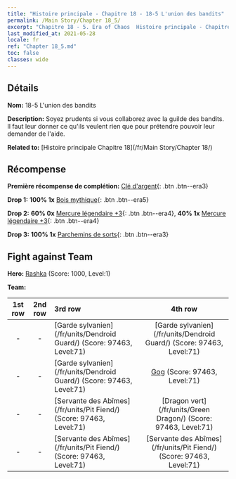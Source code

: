 ```yaml
---
title: "Histoire principale - Chapitre 18 - 18-5 L'union des bandits"
permalink: /Main Story/Chapter 18_5/
excerpt: "Chapitre 18 - 5. Era of Chaos  Histoire principale - Chapitre 18_5. 18-5 L'union des bandits"
last_modified_at: 2021-05-28
locale: fr
ref: "Chapter 18_5.md"
toc: false
classes: wide
---
```


## Détails

 **Nom:** 18-5 L'union des bandits

 **Description:** Soyez prudents si vous collaborez avec la guilde des bandits. Il faut leur donner ce qu'ils veulent rien que pour prétendre pouvoir leur demander de l'aide.

 **Related to:** [Histoire principale Chapitre 18](/fr/Main Story/Chapter 18/)

## Récompense

 **Première récompense de complétion:** [Clé d'argent](/ItemsFR/con_693/){: .btn .btn--era3}

 **Drop 1:** **100% 1x** [Bois mythique](/ItemsFR/mat_62/){: .btn .btn--era5}

 **Drop 2:** **60% 0x** [Mercure légendaire +3](/ItemsFR/mat_56/){: .btn .btn--era4}, **40% 1x** [Mercure légendaire +3](/ItemsFR/mat_56/){: .btn .btn--era4}

 **Drop 3:** **100% 1x** [Parchemins de sorts](/ItemsFR/con_694/){: .btn .btn--era3}


## Fight against Team
 **Hero:** [Rashka](/fr/heroes/Rashka/) (Score: 1000, Level:1)

 **Team:**


  | 1st row | 2nd row | 3rd row | 4th row |
  |:----:|:----:|:----|:----:|
  | - | - | [Garde sylvanien](/fr/units/Dendroid Guard/) (Score: 97463, Level:71)  | [Garde sylvanien](/fr/units/Dendroid Guard/) (Score: 97463, Level:71)  |
  | - | - | [Garde sylvanien](/fr/units/Dendroid Guard/) (Score: 97463, Level:71)  | [Gog](/fr/units/Gog/) (Score: 97463, Level:71)  |
  | - | - | [Servante des Abîmes](/fr/units/Pit Fiend/) (Score: 97463, Level:71)  | [Dragon vert](/fr/units/Green Dragon/) (Score: 97463, Level:71)  |
  | - | - | [Servante des Abîmes](/fr/units/Pit Fiend/) (Score: 97463, Level:71)  | [Servante des Abîmes](/fr/units/Pit Fiend/) (Score: 97463, Level:71)  |



